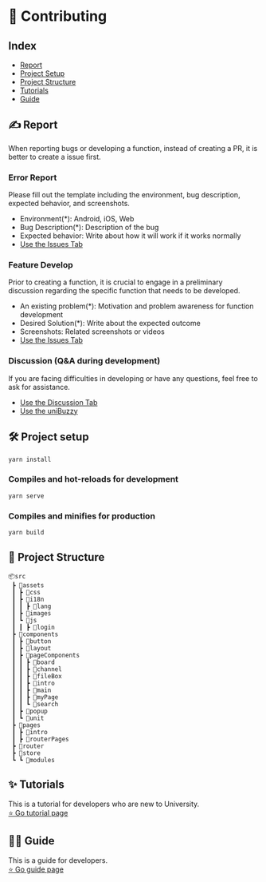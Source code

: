 # 🧐 Contributing
## Index
- [Report](#report)
- [Project Setup](#project-setup)
- [Project Structure](#project-structure)
- [Tutorials](#tutorials)
- [Guide](#guide)
## ✍ Report
When reporting bugs or developing a function, instead of creating a PR, it is better to create a issue first.
### Error Report
Please fill out the template including the environment, bug description, expected behavior, and screenshots.
- Environment(*): Android, iOS, Web
- Bug Description(*): Description of the bug
- Expected behavior: Write about how it will work if it works normally
- [Use the Issues Tab](https://github.com/Teampl-Net/unibuzzy/issues)

### Feature Develop
Prior to creating a function, it is crucial to engage in a preliminary discussion regarding the specific function that needs to be developed.
- An existing problem(*): Motivation and problem awareness for function development
- Desired Solution(*): Write about the expected outcome
- Screenshots: Related screenshots or videos
- [Use the Issues Tab](https://github.com/Teampl-Net/unibuzzy/issues)

### Discussion (Q&A during development)
If you are facing difficulties in developing or have any questions, feel free to ask for assistance.
  - [Use the Discussion Tab](https://github.com/Teampl-Net/unibuzzy/discussions)
  - [Use the uniBuzzy](https://unibuzzy.com/#/board/988/13909)

## 🛠 Project setup
```
yarn install
```

### Compiles and hot-reloads for development
```
yarn serve
```

### Compiles and minifies for production
```
yarn build
```

## 📁 Project Structure
```
📦src  
 ┣ 📂assets  
 ┃ ┣ 📂css  
 ┃ ┣ 📂i18n  
 ┃ ┃ ┣ 📂lang  
 ┃ ┣ 📂images
 ┃ ┗ 📂js  
 ┃ ┃ ┣ 📂login  
 ┣ 📂components  
 ┃ ┣ 📂button  
 ┃ ┣ 📂layout  
 ┃ ┣ 📂pageComponents  
 ┃ ┃ ┣ 📂board  
 ┃ ┃ ┣ 📂channel  
 ┃ ┃ ┣ 📂fileBox  
 ┃ ┃ ┣ 📂intro  
 ┃ ┃ ┣ 📂main  
 ┃ ┃ ┣ 📂myPage  
 ┃ ┃ ┗ 📂search  
 ┃ ┣ 📂popup  
 ┃ ┗ 📂unit  
 ┣ 📂pages  
 ┃ ┣ 📂intro  
 ┃ ┣ 📂routerPages  
 ┣ 📂router
 ┣ 📂store  
 ┗ ┗ 📂modules
```

## ✨ Tutorials
This is a tutorial for developers who are new to University.  
[⭐ Go tutorial page](/docs/tutorials.md)

## 🧑‍💻 Guide
This is a guide for developers.  
[⭐ Go guide page](/docs/guide.md)
